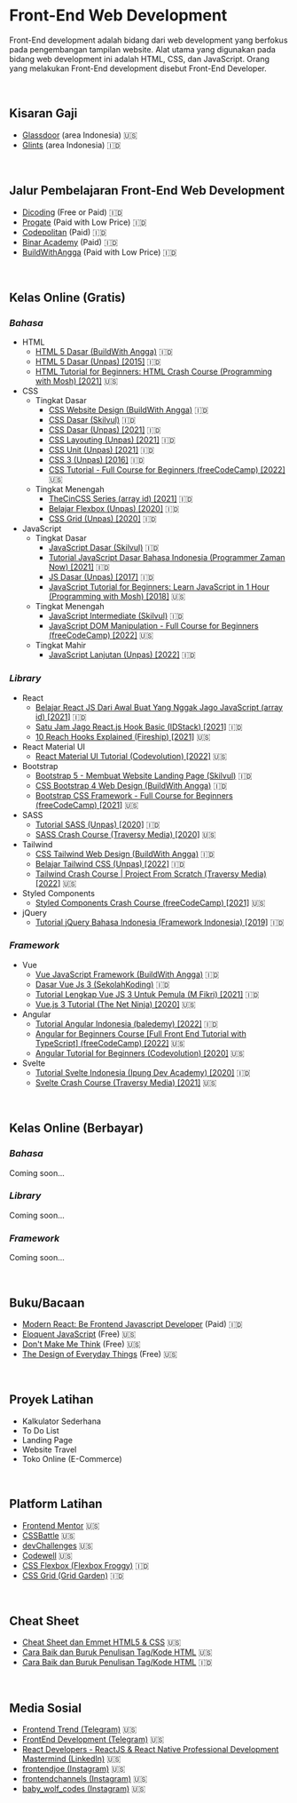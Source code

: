 # Front-End Web Development
Front-End development adalah bidang dari web development yang berfokus pada pengembangan tampilan website. Alat utama yang digunakan pada bidang web development ini adalah HTML, CSS, dan JavaScript. Orang yang melakukan Front-End development disebut Front-End Developer.

<br/>

## Kisaran Gaji
* [Glassdoor](https://www.glassdoor.com/Salaries/indonesia-frontend-developer-salary-SRCH_IL.0,9_IN113_KO10,28.htm?clickSource=searchBtn)  (area Indonesia) :us:
* [Glints](https://glints.com/id/opportunities/jobs/explore?keyword=Frontend+Developer&country=ID&locationName=Indonesia) (area Indonesia) :indonesia:
  
<br/>

## Jalur Pembelajaran Front-End Web Development
* [Dicoding](https://www.dicoding.com/learningpaths/22) (Free or Paid) :indonesia:
* [Progate](https://progate.com/paths/frontend) (Paid with Low Price) :indonesia:
* [Codepolitan](https://www.codepolitan.com/roadmap/) (Paid) :indonesia:
* [Binar Academy](https://www.binaracademy.com/bootcamp/front-end-engineering) (Paid) :indonesia:
* [BuildWithAngga](https://buildwithangga.com/journey/become-front-end-developer) (Paid with Low Price) :indonesia:

<br/>

## Kelas Online (Gratis)
### _Bahasa_
* HTML
  * [HTML 5 Dasar (BuildWith Angga)](https://buildwithangga.com/kelas/html5-dasar?thumbnail=8WxBDfdcNv.19&main_leads=topics) :indonesia:
  * [HTML 5 Dasar (Unpas) [2015]](https://www.youtube.com/playlist?list=PLFIM0718LjIVuONHysfOK0ZtiqUWvrx4F) :indonesia:
  * [HTML Tutorial for Beginners: HTML Crash Course (Programming with Mosh) [2021]](https://www.youtube.com/watch?v=qz0aGYrrlhU) :us:
* CSS
  * Tingkat Dasar
    * [CSS Website Design (BuildWith Angga)](https://buildwithangga.com/kelas/css-website-design?thumbnail=uEVdnpahf3.20&main_leads=topics) :indonesia:
    * [CSS Dasar (Skilvul)](https://skilvul.com/courses/css-dasar) :indonesia:
    * [CSS Dasar (Unpas) [2021]](https://www.youtube.com/playlist?list=PLFIM0718LjIUBrbm6Gdh6k7ZUvPIAZm7p) :indonesia:
    * [CSS Layouting (Unpas) [2021]](https://www.youtube.com/playlist?list=PLFIM0718LjIUu4Ju9GUL5zpLcuq08TKYr) :indonesia:
    * [CSS Unit (Unpas) [2021]](https://www.youtube.com/playlist?list=PLFIM0718LjIWon_W_QTK3UMzE-tFvOhaq) :indonesia:
    * [CSS 3 (Unpas) [2016]](https://www.youtube.com/playlist?list=PLFIM0718LjIVCmrSWbZPKCccCkfFw-Naa) :indonesia:
    * [CSS Tutorial - Full Course for Beginners (freeCodeCamp) [2022]](https://www.youtube.com/watch?v=OXGznpKZ_sA) :us:
  * Tingkat Menengah
    * [TheCinCSS Series (array id) [2021]](https://www.youtube.com/playlist?list=PL0T3Siqy2B-Qdc51YJXXzfT4CyfohapM-) :indonesia:
    * [Belajar Flexbox (Unpas) [2020]](https://www.youtube.com/playlist?list=PLFIM0718LjIU1lWlM34j6E9fMlrrSGZ1k) :indonesia:
    * [CSS Grid (Unpas) [2020]](https://www.youtube.com/playlist?list=PLFIM0718LjIXmbwX0dEsoRVX-PC16vmuw) :indonesia:
* JavaScript
  * Tingkat Dasar
    * [JavaScript Dasar (Skilvul)](https://skilvul.com/courses/javascript-dasar) :indonesia:
    * [Tutorial JavaScript Dasar Bahasa Indonesia (Programmer Zaman Now) [2021]](https://www.youtube.com/watch?v=SDROba_M42g) :indonesia:
    * [JS Dasar (Unpas) [2017]](https://www.youtube.com/playlist?list=PLFIM0718LjIWXagluzROrA-iBY9eeUt4w) :indonesia:
    * [JavaScript Tutorial for Beginners: Learn JavaScript in 1 Hour (Programming with Mosh) [2018]](https://www.youtube.com/watch?v=W6NZfCO5SIk) :us:
  * Tingkat Menengah
    * [JavaScript Intermediate (Skilvul)](https://skilvul.com/courses/javascript-intermediate) :indonesia:
    * [JavaScript DOM Manipulation - Full Course for Beginners (freeCodeCamp) [2022]](https://www.youtube.com/watch?v=5fb2aPlgoys) :us:
  * Tingkat Mahir
    * [JavaScript Lanjutan (Unpas) [2022]](https://www.youtube.com/playlist?list=PLFIM0718LjIUGpY8wmE41W7rTJo_3Y46-) :indonesia:
### _Library_
* React
  * [Belajar React JS Dari Awal Buat Yang Nggak Jago JavaScript (array id) [2021]](https://www.youtube.com/watch?v=JS5w4rUbjQE&t=1827s) :indonesia:
  * [Satu Jam Jago React.js Hook Basic (IDStack) [2021]](https://www.youtube.com/watch?v=Xeozh4udqUQ) :indonesia:
  * [10 Reach Hooks Explained (Fireship) [2021]](https://www.youtube.com/watch?v=TNhaISOUy6Q) :us:
* React Material UI
  * [React Material UI Tutorial (Codevolution) [2022]](https://www.youtube.com/playlist?list=PLC3y8-rFHvwh-K9mDlrrcDywl7CeVL2rO) :us:
* Bootstrap
  * [Bootstrap 5 - Membuat Website Landing Page (Skilvul)](https://skilvul.com/courses/bootstrap-5-membuat-website-landing-page) :indonesia:
  * [CSS Bootstrap 4 Web Design (BuildWith Angga)](https://buildwithangga.com/kelas/css-bootstrap-4-web-design?thumbnail=eqBUzarKNm.23&main_leads=topics) :indonesia:
  * [Bootstrap CSS Framework - Full Course for Beginners (freeCodeCamp) [2021]](https://www.youtube.com/watch?v=-qfEOE4vtxE) :us:
* SASS
  * [Tutorial SASS (Unpas) [2020]](https://www.youtube.com/playlist?list=PLFIM0718LjIUqemgG97MAOK0J_berlQM5) :indonesia:
  * [SASS Crash Course (Traversy Media) [2020]](https://www.youtube.com/watch?v=nu5mdN2JIwM) :us:
* Tailwind
  * [CSS Tailwind Web Design (BuildWith Angga)](https://buildwithangga.com/kelas/css-tailwind-web-design?thumbnail=F2jEb5HW5n.46&main_leads=topics) :indonesia:
  * [Belajar Tailwind CSS (Unpas) [2022]](https://www.youtube.com/playlist?list=PLFIM0718LjIUHFRMzPJ0wGjx9_NlC5d1h) :indonesia:
  * [Tailwind Crash Course | Project From Scratch (Traversy Media) [2022]](https://www.youtube.com/watch?v=dFgzHOX84xQ) :us:
* Styled Components
  * [Styled Components Crash Course (freeCodeCamp) [2021]](https://www.youtube.com/watch?v=02zO0hZmwnw) :us:
* jQuery
  * [Tutorial jQuery Bahasa Indonesia (Framework Indonesia) [2019]](https://www.youtube.com/playlist?list=PLce3Eyp7oY98VSAcerueAIOEsHfiszWxI) :indonesia:

### _Framework_
* Vue
  * [Vue JavaScript Framework (BuildWith Angga)](https://buildwithangga.com/kelas/vue-javascript-framework?thumbnail=cLnqV8LKU9.9&main_leads=topics) :indonesia:
  * [Dasar Vue Js 3 (SekolahKoding)](https://sekolahkoding.com/kelas/dasar-vue-js-3) :indonesia:
  * [Tutorial Lengkap Vue JS 3 Untuk Pemula (M Fikri) [2021]](https://www.youtube.com/watch?v=tQzWB1W0pok&t=11s) :indonesia:
  * [Vue.js 3 Tutorial (The Net Ninja) [2020]](https://www.youtube.com/play]list?list=PL4cUxeGkcC9hYYGbV60Vq3IXYNfDk8At1) :us:
* Angular
  * [Tutorial Angular Indonesia (baledemy) [2022]](https://www.youtube.com/playlist?list=PL9At9z2rvOC9eOWtl_-8vVm5jtc_O8ytu) :indonesia:
  * [Angular for Beginners Course [Full Front End Tutorial with TypeScript] (freeCodeCamp) [2022]](https://www.youtube.com/watch?v=3qBXWUpoPHo) :us:
  * [Angular Tutorial for Beginners (Codevolution) [2020]](https://www.youtube.com/playlist?list=PLC3y8-rFHvwhBRAgFinJR8KHIrCdTkZcZ) :us:
* Svelte
  * [Tutorial Svelte Indonesia (Ipung Dev Academy) [2020]](https://www.youtube.com/playlist?list=PLH1gH0TmFBBhWp2pn6vRhUVVC1txQuTZE) :indonesia:
  * [Svelte Crash Course (Traversy Media) [2021]](https://www.youtube.com/watch?v=3TVy6GdtNuQ) :us:

<br/>

## Kelas Online (Berbayar)
### _Bahasa_
Coming soon...
### _Library_
Coming soon...
### _Framework_
Coming soon...

<br/>

## Buku/Bacaan
* [Modern React: Be Frontend Javascript Developer](https://www.petanikode.com/buku/modern-react/#!) (Paid) :indonesia:
* [Eloquent JavaScript](https://eloquentjavascript.net/Eloquent_JavaScript.pdf) (Free) :us:
* [Don't Make Me Think](https://drive.google.com/file/d/1LIZRxufW-FsT62B8uz-6QkwBAwlv6I5c/view?usp=share_link) (Free) :us:
* [The Design of Everyday Things](https://drive.google.com/file/d/1AJHEhyFpjGVmKkQ0etP4XYWyQ6SM4GZP/view?usp=share_link) (Free) :us:

<br/>

## Proyek Latihan
* Kalkulator Sederhana
* To Do List
* Landing Page
* Website Travel
* Toko Online (E-Commerce)

<br/>

## Platform Latihan
* [Frontend Mentor](https://www.frontendmentor.io/challenges) :us:
* [CSSBattle](https://cssbattle.dev/) :us:
* [devChallenges](https://devchallenges.io/paths/front-end-developer) :us:
* [Codewell](https://www.codewell.cc/) :us:
* [CSS Flexbox (Flexbox Froggy)](https://flexboxfroggy.com/#id) 🇮🇩
* [CSS Grid (Grid Garden)](https://cssgridgarden.com/#id) 🇮🇩

<br/>

## Cheat Sheet
* [Cheat Sheet dan Emmet HTML5 & CSS](https://docs.emmet.io/cheat-sheet/) :us:
* [Cara Baik dan Buruk Penulisan Tag/Kode HTML](https://github.com/hail2u/html-best-practices) :us:
* [Cara Baik dan Buruk Penulisan Tag/Kode HTML](https://github.com/hail2u/html-best-practices/blob/main/README.id.md) :indonesia:

<br/>

## Media Sosial
* [Frontend Trend (Telegram)](https://t.me/frontend_trend) :us:
* [FrontEnd Development (Telegram)](https://t.me/fedevelopment) :us:
* [React Developers - ReactJS & React Native Professional Development Mastermind (LinkedIn)](https://www.linkedin.com/groups/6519652/) :us:
* [frontendjoe (Instagram)](https://www.instagram.com/frontendjoe/) :us:
* [frontendchannels (Instagram)](https://www.instagram.com/frontendchannels/) :us:
* [baby_wolf_codes (Instagram)](https://www.instagram.com/baby_wolf_codes/) :us:

